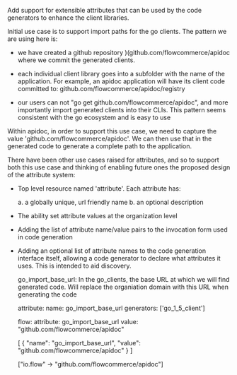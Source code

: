 Add support for extensible attributes that can be used by the code
generators to enhance the client libraries.

Initial use case is to support import paths for the go clients. The
pattern we are using here is:

  - we have created a github repository
    )(github.com/flowcommerce/apidoc where we commit the generated
    clients.

  - each individual client library goes into a subfolder with the name
    of the application. For example, an apidoc application will have
    its client code committed to:
    github.com/flowcommerce/apidoc/registry

  - our users can not "go get github.com/flowcommerce/apidoc", and
    more importantly import generated clients into their CLIs. This
    pattern seems consistent with the go ecosystem and is easy to use

Within apidoc, in order to support this use case, we need to capture
the value 'github.com/flowcommerce/apidoc'. We can then use that in
the generated code to generate a complete path to the application.

There have been other use cases raised for attributes, and so to
support both this use case and thinking of enabling future ones the
proposed design of the attribute system:

  - Top level resource named 'attribute'. Each attribute has:

    a. a globally unique, url friendly name
    b. an optional description

  - The ability set attribute values at the organization level

  - Adding the list of attribute name/value pairs to the invocation
    form used in code generation

  - Adding an optional list of attribute names to the code generation
    interface itself, allowing a code generator to declare what
    attributes it uses. This is intended to aid discovery.

    go_import_base_url:
      In the go_clients, the base URL at which we will find generated code. Will replace the organiation domain with this URL when generating the code

    attribute:
      name: go_import_base_url
      generators: ['go_1_5_client']

    flow:
      attribute: go_import_base_url
      value: "github.com/flowcommerce/apidoc"

    [
      { "name": "go_import_base_url", "value": "github.com/flowcommerce/apidoc" }
    ]

    ["io.flow" -> "github.com/flowcommerce/apidoc"]
    
